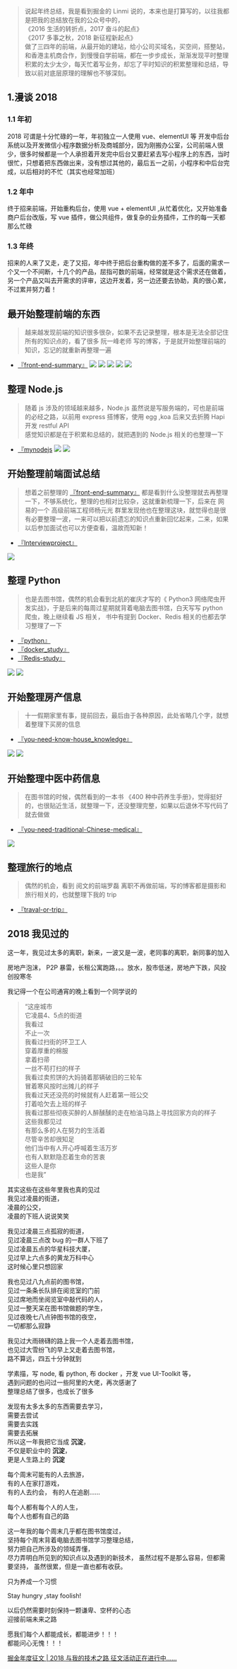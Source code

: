 >说起年终总结，我是看到掘金的 Linmi 说的，本来也是打算写的，以往我都是把我的总结放在我的公众号中的，  
《2016 生活的转折点，2017 奋斗的起点》  
《2017 多事之秋，2018 新征程新起点》  
做了三四年的前端，从最开始的建站，给小公司买域名，买空间，搭整站，和香港主机商合作，到慢慢自学前端，都在一步步成长，渐渐发现平时整理积累的太少太少，每天忙着写业务，却忘了平时知识的积累整理和总结，导致以前对底层原理的理解也不够深刻。

## 1.漫谈 2018
### 1.1 年初
  2018 可谓是十分忙碌的一年，年初独立一人使用 vue、elementUI 等 开发中后台系统以及开发微信小程序数据分析及商城部分，因为刚搬办公室，公司前端人很少，很多时候都是一个人承担着开发完中后台又要赶紧去写小程序上的东西，当时很忙，只想着把东西做出来，没有想过其他的，最后五一之前，小程序和中后台完成，以后相对的不忙（其实也经常加班）

### 1.2 年中
  终于招来前端，开始重构后台，使用 vue + elementUI ,从忙着优化，又开始准备商户后台改版，写 vue 插件，做公共组件，做复杂的业务插件，工作的每一天都那么忙碌

### 1.3 年终
  招来的人来了又走，走了又招，年中终于把后台重构做的差不多了，后面的需求一个又一个不间断，十几个的产品，屈指可数的前端，经常就是这个需求还在做着，另一个产品又叫去开需求的评审，这边开发着，另一边还要去协助，真的很心累，不过累并努力着！

## 最开始整理前端的东西
>越来越发现前端的知识很多很杂，如果不去记录整理，根本是无法全部记住所有的知识点的，看了很多 阮一峰老师 写的博客，于是就开始整理前端的知识，忘记的就重新再整理一遍
- [『front-end-summary』](https://github.com/fairyly/front-end-summary)
![](https://user-gold-cdn.xitu.io/2018/12/2/1676cf943a53f697?w=1034&h=861&f=png&s=155147)
![](https://user-gold-cdn.xitu.io/2018/12/2/1676cf9ac08d66da?w=1072&h=848&f=png&s=182801)
![](https://user-gold-cdn.xitu.io/2018/12/2/1676cf9fc90b3166?w=1096&h=871&f=png&s=176162)
![](https://user-gold-cdn.xitu.io/2018/12/2/1676cfa4578a07d5?w=1054&h=879&f=png&s=225729)
![](https://user-gold-cdn.xitu.io/2018/12/2/1676cfaa9ff4bc02?w=1083&h=843&f=png&s=174337)


## 整理 Node.js
>随着 js 涉及的领域越来越多，Node.js 虽然说是写服务端的，可也是前端的必经之路，以前用 express 搭博客，使用 egg ,koa 后来又去折腾 Hapi 开发 restful API   
感觉知识都是在于积累和总结的，就把遇到的 Node.js 相关的也整理一下
- [『mynodejs](https://github.com/fairyly/mynodejs)
![](https://user-gold-cdn.xitu.io/2018/12/2/1676cfe306443aa7?w=995&h=867&f=png&s=155370)
![](https://user-gold-cdn.xitu.io/2018/12/2/1676cfe8466f24d8?w=1086&h=874&f=png&s=162382)


## 开始整理前端面试总结
>想着之前整理的 [『front-end-summary』](https://github.com/fairyly/front-end-summary) 都是看到什么没整理就去再整理一下，不够系统化，整理的也相对比较杂，这就重新梳理一下，后来在 网易的一个 高级前端工程师杨元光 群里发现他也在整理这块，就觉得也是很有必要整理一波，一来可以把以前遗忘的知识点重新回忆起来，二来，如果以后参加面试也可以方便查看，温故而知新！
- [『Interviewproject』](https://github.com/fairyly/Interviewproject)

![](https://user-gold-cdn.xitu.io/2018/12/2/1676cf669236ce0d?w=1097&h=865&f=png&s=140011)


## 整理 Python 
>也是去图书馆，偶然的机会看到北航的崔庆才写的《 Python3 网络爬虫开发实战》，于是后来的每周过星期就背着电脑去图书馆，白天写写 python 爬虫，晚上继续看 JS 相关，
书中有提到 Docker、Redis 相关的也都去学习整理了一下
- [『python』](https://github.com/fairyly/python)
- [『docker_study』](https://github.com/fairyly/docker_study)
- [『Redis-study』](https://github.com/fairyly/Redis-study)

![](https://user-gold-cdn.xitu.io/2018/12/2/1676d039303b11c7?w=988&h=898&f=png&s=149027)
![](https://user-gold-cdn.xitu.io/2018/12/2/1676d04052da6fce?w=1071&h=878&f=png&s=164447)

## 开始整理房产信息
>十一假期家里有事，提前回去，最后由于各种原因，此处省略几个字，就想着整理下买房的信息
- [『you-need-know-house_knowledge』](https://github.com/fairyly/you-need-know-house_knowledge)

![](https://user-gold-cdn.xitu.io/2018/12/2/1676cea5fdcc2898?w=978&h=836&f=png&s=119230)
![](https://user-gold-cdn.xitu.io/2018/12/2/1676ceae30ec5aa4?w=989&h=834&f=png&s=133558)

## 开始整理中医中药信息
>在图书馆的时候，偶然看到的一本书 《400 种中药养生手册》，觉得挺好的，也很贴近生活，就整理一下，还没整理完整，如果以后退休不写代码了就去做做
- [『you-need-traditional-Chinese-medical』](https://github.com/fairyly/you-need-traditional-Chinese-medical)

![](https://user-gold-cdn.xitu.io/2018/12/2/1676cef0a2a233b5?w=874&h=796&f=png&s=121877)

## 整理旅行的地点
>偶然的机会，看到 阅文的前端罗磊 离职不再做前端，写的博客都是摄影和旅行相关的，也就整理下我的 trip
- [『traval-or-trip』](https://github.com/fairyly/traval-or-trip)

## 2018 我见过的

这一年，我见过太多的离职，新来，一波又是一波，老同事的离职，新同事的加入

房地产泡沫， P2P 暴雷，长租公寓跑路，。。放水，股市低迷，房地产下跌，风投创投寒冬

我记得一个在公司通宵的晚上看到一个同学说的  
>“这座城市  
它凌晨4、5点的街道   
我看过  
不止一次   
我看过扫街的环卫工人  
穿着厚重的棉服   
拿着扫帚   
一丝不苟打扫的样子   
我看过卖煎饼的大妈骑着那辆破旧的三轮车   
冒着寒风按时出摊儿的样子   
我看过天还没亮的时候就有人赶着第一班公交   
打着哈欠去上班的样子   
我看过那些彻夜买醉的人醉醺醺的走在柏油马路上寻找回家方向的样子   
这些我都见过  
有那么多的人在努力的生活着  
尽管辛苦却很知足  
他们当中有人开心呼喊着生活万岁   
也有人默默隐忍着生命的苦衷   
这些人是你  
也是我”  

其实这些在这些年里我也真的见过  
我见过凌晨的街道，  
凌晨的公交，  
凌晨的下班人说说笑笑  

我见过凌晨三点孤寂的街道，  
见过凌晨三点改 bug 的一群人下班了    
见过凌晨五点的华星科技大厦，  
见过早上六点多的黄龙万科中心  
这时候心里只想回家  

我也见过八九点前的图书馆，  
见过一条条长队排在阅览室的门前  
见过席地而坐阅览室中敲代码的人，    
见过一整天呆在图书馆做题的学生，    
见过夜晚七八点钟图书馆的夜空，  
一切都那么寂静  

我见过大雨磅礴的路上我一个人走着去图书馆，   
也见过大雪纷飞的早上又走着去图书馆，  
路不算远，四五十分钟就到

学素描，写 node, 看 python, 布 docker ，开发 vue UI-Toolkit 等，  
遇到问题的也问过一些阿里的大佬，再次感谢了  
整理总结了很多，也成长了很多

发现有太多太多的东西需要去学习，  
需要去尝试  
需要去实践  
需要去拓展  
所以这一年我把它当成 **沉淀**，  
不仅是职业中的 **沉淀**，  
更是人生路上的 **沉淀**  

每个周末可能有的人去旅游，  
有的人在家打游戏，  
有的人去约会，
有的人在追剧......

每个人都有每个人的人生，  
每个人也都有自己的路

这一年我的每个周末几乎都在图书馆度过，  
坚持每个周末背着电脑去图书馆学习整理总结，  
努力把自己所涉及的领域弄懂，  
尽力弄明白所见到的知识点以及遇到的新技术，
虽然过程不是那么容易，但都需要坚持，
虽然很累，但是一直也都有收获。

只为养成一个习惯

Stay hungry ,stay foolish!

以后仍然需要时刻保持一颗谦卑、空杯的心态  
迎接前端未来之路  

愿我们每个人都能成长，都能进步！！！  
都能问心无愧！！！

 [掘金年度征文 | 2018 与我的技术之路 征文活动正在进行中......](https://juejin.im/post/5c346562e51d45518e148674 )
